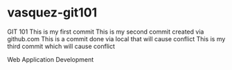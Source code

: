# vasquez-git101
GIT 101
This is my first commit
This is my second commit created via github.com
This is a commit done via local that will cause conflict
This is my third commit which will cause conflict


Web Application Development